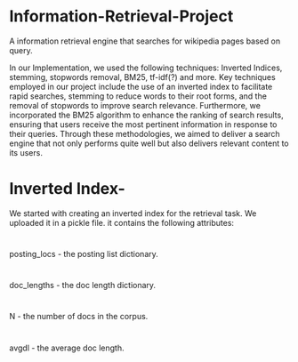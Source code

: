 # Information-Retrieval-Project
A information retrieval engine that searches for wikipedia pages based on query. 

In our Implementation, we used the following techniques: Inverted Indices, stemming, stopwords removal, BM25, tf-idf(?) and more.
Key techniques employed in our project include the use of an inverted index to facilitate rapid searches, stemming to reduce words to their root forms, and the removal of stopwords to improve search relevance. 
Furthermore, we incorporated the BM25 algorithm to enhance the ranking of search results, ensuring that users receive the most pertinent information in response to their queries. 
Through these methodologies, we aimed to deliver a search engine that not only performs quite well but also delivers relevant content to its users.

# Inverted Index- 
We started with creating an inverted index for the retrieval task. We uploaded it in a pickle file. it contains the following attributes:
#
posting_locs - the posting list dictionary.
#
doc_lengths - the doc length dictionary.
#
N - the number of docs in the corpus.
#
avgdl - the average doc length.
#


